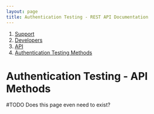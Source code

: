 ```yaml
---
layout: page
title: Authentication Testing - REST API Documentation
---
```


<ol itemprop="breadcrumb">
<li><a href="/">Support</a></li>
<li><a href="/developers">Developers</a></li>
<li><a href="/developers/api">API</a></li>
<li><a href="/developers/api/authentication-testing">Authentication Testing Methods</a></li>
</ol>

# Authentication Testing - API Methods

#TODO Does this page even need to exist?